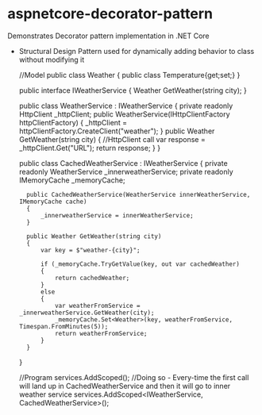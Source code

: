 # aspnetcore-decorator-pattern
Demonstrates Decorator pattern implementation in .NET Core

- Structural Design Pattern used for dynamically adding behavior to class without modifying it

	//Model
	public class Weather
	{
		public class Temperature{get;set;}
	}
	
	public interface IWeatherService
	{
		Weather GetWeather(string city);
	}
	
	
	public class WeatherService : IWeatherService
	{
		private readonly HttpClient _httpClient;
		public WeatherService(IHttpClientFactory httpClientFactory)
		{
			_httpClient = httpClientFactory.CreateClient("weather");
		}
		public Weather GetWeather(string city)
		{
			//HttpClient call
			var response = _httpClient.Get("URL");
			return response;
		}
	}
	
	
	public class CachedWeatherService : IWeatherService
	{
		private readonly WeatherService _innerweatherService;
		private readonly IMemoryCache _memoryCache;
		
		public CachedWeatherService(WeatherService innerWeatherService, IMemoryCache cache)
		{
			_innerweatherService = innerWeatherService;
		}
		
		public Weather GetWeather(string city)
		{
			var key = $"weather-{city}";
			
			if (_memoryCache.TryGetValue(key, out var cachedWeather)
			{
				return cachedWeather;
			}
			else
			{
				var weatherFromService = _innerweatherService.GetWeather(city);
				_memoryCache.Set<Weather>(key, weatherFromService, Timespan.FromMinutes(5));
				return weatherFromService;
			}	
		}
	}
	
	
	//Program
	services.AddScoped<WeatherService>();
	//Doing so - Every-time the first call will land up in CachedWeatherService and then it will go to inner weather service
	services.AddScoped<IWeatherService, CachedWeatherService>();
